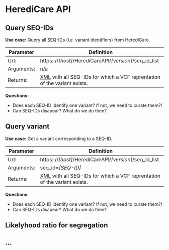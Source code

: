 # HerediCare API

## Query SEQ-IDs

**Use case:** Query all SEQ-IDs (i.e. variant identifiers) from HerediCare.

| Parameter  | Definition                                              |
|------------|---------------------------------------------------------|
| Url:       | https:://*[host]*/HerediCareAPI/*[version]*/seq_id_list |
| Arguments: | n/a                                                     |
| Returns:   | [XML](seq_id_list_return.xsd) with all SEQ-IDs for which a VCF reprentation of the variant exists. |

**Questions:**
- Does each SEQ-ID identify one variant? If not, we need to curate them?!
- Can SEQ-IDs disapear? What do we do then?


## Query variant

**Use case:** Get a variant corresponding to a SEQ-ID.

| Parameter  | Definition                                              |
|------------|---------------------------------------------------------|
| Url:       | https:://*[host]*/HerediCareAPI/*[version]*/seq_id_list |
| Arguments: | seq_id=*[SEQ-ID]*                                       |
| Returns:   | [XML](variant_return.xsd) with all SEQ-IDs for which a VCF reprentation of the variant exists. |

**Questions:**
- Does each SEQ-ID identify one variant? If not, we need to curate them?!
- Can SEQ-IDs disapear? What do we do then?

## Likelyhood ratio for segregation

## ...
